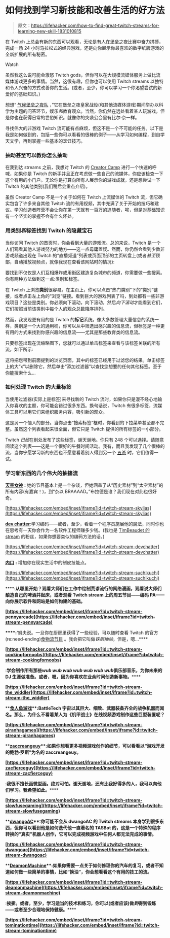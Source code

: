 # 如何找到学习新技能和改善生活的好方法

> 原文：<https://lifehacker.com/how-to-find-great-twitch-streams-for-learning-new-skill-1831010815>

在 Twitch 上总会有新的东西可以观看，无论是有人在堡垒之夜比赛中奋力拼搏，完成一场 24 小时马拉松式的经典游戏，还是向你展示你最喜欢的数字纸牌游戏的全新扩展的所有秘密。

Watch

虽然我这么说可能会激怒 Twitch gods，但你可以在大规模流媒体服务上做比流媒体游戏更多的事情。当然，这很有趣，但你也可以使用 Twitch streams 以独特和令人兴奋的方式改善你的生活。(或者，至少，你可以学习一个你渴望尝试的新爱好的基础知识。)

想想“ [气候堡垒之夜队](https://www.twitch.tv/climatefortnite) ，”它在堡垒之夜皇家战役(和其他流媒体游戏)期间举办以科学为主题的问答环节，娱乐*和*教育观众。当然，你仍然在远处看着某人玩游戏，但是你也在获得日常的世俗知识。就像你的突袭公会里有比尔·奈一样。

寻找伟大的非游戏 Twitch 流可能有点麻烦，但这不是一个不可能的任务。以下是我是如何做到的，包括一些你可以看看的很棒的例子——从学习如何编程，到自学天文学，再到掌握一些基本的烹饪技巧。

### 抽动甚至可以教你怎么抽动

在我到达 streams 之前，我想对 Twitch 的 [Creator Camp](https://www.twitch.tv/creatorcamp/en/) 进行一个快速的呼喊，如果你是 Twitch 的新手并且正在考虑做一些自己的流媒体，你应该检查一下这个有用的小门户。无论你是打算向所有人展示你的游戏成就，还是想尝试一下 Twitch 的其他类别(我们稍后会重点介绍)。

虽然 Creator Camp 不是一个关于如何在 Twitch 上流媒体的 Twitch 流，但它确实包含了许多来自其他 Twitch 流的有用视频，其中充满了关于开始的技巧和建议。学习创造者阵营不会让你在第一天就有一百万的追随者，唉，但是对基础知识有一个坚实的掌握不会有什么坏处。

### 用类别*和*标签找到 Twitch 的隐藏宝石

当你访问 Twitch 的首页时，你会看到大量的游戏流。总的来说，Twitch 是一个人们观看其他人游戏努力的地方——这一点毋庸置疑。然而，你仍然会看到少数非游戏频道出现在 Twitch 的“直播频道”列表或页面顶部的主页转盘上(或者*甚至*顶部，自动播放视频点，就像我现在查看该网站时的情况):

要找到不仅仅是人们互相爆炸或用街区建造复杂城市的频道，你需要做一些搜索。你有两种方法做到这一点:类别和标签。

在 Twitch 上浏览**类别**很容易。在主页上，你可以点击“热门类别”下的“类别”链接，或者点击左上角的“浏览”链接。看到巨大的游戏列表了吗，到处都有一些非游戏项目？这些是类别。你必须向下滚动，向下滚动，然后*向下滚动*才能看到它们，它们按照当前该类别中每个人的观众总数降序排列。

然而，我发现更有用的是 Twitch 的**标记**系统。像大多数管理大量信息的系统一样，类别是一个大的通用桶，你可以从中筛选出感兴趣的信息流，但标签是一种更有用的方式来找到你感兴趣的信息流——尤其是那些教育类的信息流。

只要标签出现在流缩略图下，您就可以通过单击标签来查看与该标签关联的所有流，如下所示:

这将把您带到前面提到的浏览页面，其中的标签已经用于过滤您的结果。单击标签上的大“x”以删除它，然后单击“添加过滤器”以查找您想要的任何其他标签。至于你能搜索什么...

### 如何处理 Twitch 的大量标签

当使用过滤器(实际上是标签)来寻找新的 Twitch 流时，如果你只是漫不经心地输入你喜欢的主题，你可能会错过很多东西。换句话说，Twitch 有很多标签，流媒体工具可以用它们来组织服务内容，吸引新的观众。

这是另一个恼人的部分。当你点击“搜索标签”框时，你看到的下拉菜单甚至都不完整。虽然这个列表看起来很全面，但它只是 Twitch 提供的所有标签的一小部分。

Twitch *已经*在别处发布了这些标签，谢天谢地。你只有 248 个可以选择。请随意阅读这个列表——这是一个很好的午餐时间活动。我有，而且我发现了几个很棒的流，当你宁愿学习新的东西也不愿意看着别人得到另一个 [五杀](https://www.youtube.com/watch?v=8fenPp26Xlg) 时，它们值得一试。

### 学习新东西的几个伟大的抽搐流

[**天空女神**](https://www.twitch.tv/skylias) **:** 她的节目基本上是一个杂谈，但她涵盖了从“历史素材”到“太空素材”的所有内容(有嘉宾！)，到“杂以 BRAAAAD。”布拉德是谁？我们现在对此也很好奇。

 [https://lifehacker.com/embed/inset/iframe?id=twitch-stream-skylias](https://lifehacker.com/embed/inset/iframe?id=twitch-stream-skylias) 

[**dev chatter**](https://www.twitch.tv/devchatter):学习编码——或者，至少，看着一个程序员施展他的魔法，同时你也在思考有一天你会作为一名软件工程师赚多少钱。(我也是 [TimBeaudet 的 stream](https://www.twitch.tv/timbeaudet) 的粉丝，如果你想要类似的编码方法的话。)

 [https://lifehacker.com/embed/inset/iframe?id=twitch-stream-devchatter](https://lifehacker.com/embed/inset/iframe?id=twitch-stream-devchatter) 

[**内口**](https://www.twitch.tv/suchikuchi) **:** 增加你在现实生活中的制皮技能点。

 [https://lifehacker.com/embed/inset/iframe?id=twitch-stream-suchikuchi](https://lifehacker.com/embed/inset/iframe?id=twitch-stream-suchikuchi) 

[](https://www.twitch.tv/pennyarcade)****:**从哪里开始？观看大师们在工作中绘制荒谬流行的网络漫画，观看说大师们酿造自己的啤酒并起床，或者观看 Twitch stream 上的周五节目——编码 PA——向你展示软件和网站是如何构建的基础。**

 **[https://lifehacker.com/embed/inset/iframe?id=twitch-stream-pennyarcade](https://lifehacker.com/embed/inset/iframe?id=twitch-stream-pennyarcade)** 

**[](https://www.twitch.tv/cookingfornoobs)****:**‘努夫说。一旦你在厨房里获得了一些经验，可以随时查看 Twitch 的官方(re:need-ending)[食物流节目](https://www.twitch.tv/food) 。我会把它叫做*铁厨抽动*，但是，嗯...****

 ****[https://lifehacker.com/embed/inset/iframe?id=twitch-stream-cookingfornoobs](https://lifehacker.com/embed/inset/iframe?id=twitch-stream-cookingfornoobs)**** 

****[](https://www.twitch.tv/the_widdler)****:**学会制作所有那些*wub wub wub wub wub wub wub*俱乐部音乐，为你未来的 DJ 生涯做准备。或者，嗯，因为你喜欢在业余时间创造新事物。******

 ****[https://lifehacker.com/embed/inset/iframe?id=twitch-stream-the_widdler](https://lifehacker.com/embed/inset/iframe?id=twitch-stream-the_widdler)**** 

****[**食人鱼游戏**](https://www.twitch.tv/piranhagames)**:**BattleTech 宇宙以其巨大、细致、武器装备齐全的战争机器而闻名。那么，为什么不看着某人为《机甲战士》在线视频游戏制作这些巨型装置呢？****

 ****[https://lifehacker.com/embed/inset/iframe?id=twitch-stream-piranhagames](https://lifehacker.com/embed/inset/iframe?id=twitch-stream-piranhagames)**** 

****[**zaccreangeuy**](https://www.twitch.tv/zacfierceguy)**:**如果你想看更多视频游戏创作的细节，可以看看以“游戏开发的鲍勃·罗斯”为名的 zaccreangeuy。**** 

 ****[https://lifehacker.com/embed/inset/iframe?id=twitch-stream-zacfierceguy](https://lifehacker.com/embed/inset/iframe?id=twitch-stream-zacfierceguy)**** 

****[](https://www.twitch.tv/slowfusegaming)****:**我很不擅长画微型画。绝对可怕。谢天谢地，还有比我好得多的人，我可以向他们学习。我希望如此。******

 ****[https://lifehacker.com/embed/inset/iframe?id=twitch-stream-slowfusegaming](https://lifehacker.com/embed/inset/iframe?id=twitch-stream-slowfusegaming)**** 

****[**dwangoAC**](https://www.twitch.tv/dwangoac)**:**你可能不会从 dwangoAC 的 Twitch streams 本身学到很多东西，但你可以看到他是如何迭代他一直著名的 TASBot 的，这是一个特殊的程序转换的“真实”机器人创作，它可以完成视频游戏中任何人都无法完成的事情。****

 ****[https://lifehacker.com/embed/inset/iframe?id=twitch-stream-dwangoac](https://lifehacker.com/embed/inset/iframe?id=twitch-stream-dwangoac)**** 

****[**DeamonMachine**](https://www.twitch.tv/deamonmachine)**:**如果你需要一点关于如何修理你的汽车的复习，或者不知道如何做一些简单的事情，比如“换油”，你会想看看这个有用的技工的流。****

 ****[https://lifehacker.com/embed/inset/iframe?id=twitch-stream-deamonmachine](https://lifehacker.com/embed/inset/iframe?id=twitch-stream-deamonmachine)**** 

****[](https://www.twitch.tv/tominationtime)****:**挨撕。或者，至少，学习适当的技术和练习，你可以(或者应该)做*到*得到锻炼——或者至少合理地保持健康。******

 ****[https://lifehacker.com/embed/inset/iframe?id=twitch-stream-tominationtime](https://lifehacker.com/embed/inset/iframe?id=twitch-stream-tominationtime)****
